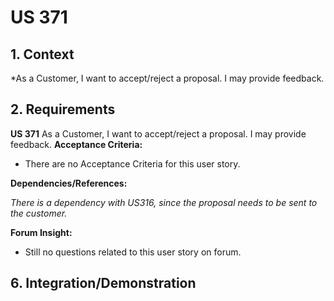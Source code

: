 
# US 371

## 1. Context

*As a Customer, I want to accept/reject a proposal. I may provide feedback.
## 2. Requirements

**US 371** As a Customer, I want to accept/reject a proposal. I may provide feedback.
**Acceptance Criteria:**

- There are no Acceptance Criteria for this user story.

**Dependencies/References:**

*There is a dependency with US316, since the proposal needs to be sent to the customer.*

**Forum Insight:**

* Still no questions related to this user story on forum.


## 6. Integration/Demonstration

